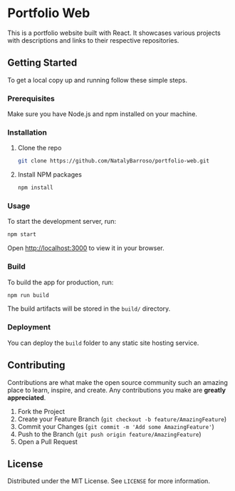 # Portfolio Web

This is a portfolio website built with React. It showcases various projects with descriptions and links to their respective repositories.

## Getting Started

To get a local copy up and running follow these simple steps.

### Prerequisites

Make sure you have Node.js and npm installed on your machine.

### Installation

1. Clone the repo
   ```sh
   git clone https://github.com/NatalyBarroso/portfolio-web.git
   ```
2. Install NPM packages
   ```sh
   npm install
   ```

### Usage

To start the development server, run:
```sh
npm start
```
Open [http://localhost:3000](http://localhost:3000) to view it in your browser.

### Build

To build the app for production, run:
```sh
npm run build
```
The build artifacts will be stored in the `build/` directory.

### Deployment

You can deploy the `build` folder to any static site hosting service.

## Contributing

Contributions are what make the open source community such an amazing place to learn, inspire, and create. Any contributions you make are **greatly appreciated**.

1. Fork the Project
2. Create your Feature Branch (`git checkout -b feature/AmazingFeature`)
3. Commit your Changes (`git commit -m 'Add some AmazingFeature'`)
4. Push to the Branch (`git push origin feature/AmazingFeature`)
5. Open a Pull Request

## License

Distributed under the MIT License. See `LICENSE` for more information.

